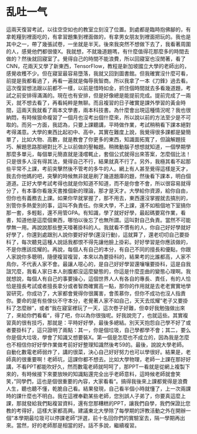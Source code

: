 # 乱吐一气

這兩天復習考試，以往空空如也的教室立刻沒了位置。到處都是臨時抱佛腳的，有拿乾糧到裡面吃的，有拿習題集到裡面做的，有拿男女朋友到裡面把玩的。我也是其中之一，帶了幾張試卷，一坐就是半天。後來我突然不想做下去了，我看著周圍的人，感覺他們都很傻X。我就想，不就幾道題嗎，有什麼值得花那麼多的時間去做的？然後就回寢室了。覺得自己的時間不能浪費，所以回寢室也沒閒著，看了CNN，花兩天又學了新東西，TensorFlow，教程是新加坡國立大學的老師出的，感覺收穫不少。但在寢室最容易墮落，我就又回到圖書館。但我確實沒什麼可看，前提是我都看過了，再看一遍就是侮辱我智商。所以我拿了一本《刀鋒》過去看。這次復習想法跟以前都不一樣，以前是惜時如金，抓住個時間就去多看幾道題，考試之前安排得滿滿的。現在也有安排，但是好像總是能提前完成。提前完成了一兩天，就不想去看了，再看純粹是無聊。而且複習的日子確實是課外學習的黃金時間，這兩天我就看了兩本文學書，兩本科技書。為什麼會出現這種情況呢？我也很納悶，有時候狠命複習了一個月也沒考出個什麼來，所以說以前的方法至少是不可取的。而另一方面，我認為，只要上課聽講，平時做作業，考試稍稍看下課本絕對考得滿意。大學的東西比起初中、高中，其實在難度上說，我覺得很多課都是變簡單了，比如大物、高數，就是教會了你更多的東西，知識面拓寬了，但論解題技巧、解題思路那絕對比不上以前做的壓軸題。稍微動腦子想想就知道，一個學期學那麼多單元，每個單元簡直就是淺嚐輒止，套個公式就得出來答案，怎麼個比法！只是很多人沒有得其法，覺得自己不行，結果就真不行了。另外，我極其看不起那些平常不上課，考前突擊然後不管考的多牛的人。網上有人甚至覺得這樣是天才，我去你他媽的吧，突擊的時候無非就是刷了幾道題庫的題，然後看下課本，明白個道道。正好大學考試考得也就是你知道不知道，而不是你會不會，所以很容易就得分了，有本事你看幾天書推個新的理論，那才是天才。大學給你資源，給你自由，但你也有義務去上課。如果你早就掌握了，那不用去，東西還沒掌握就去搞別的，別管你多熱愛別的事，這叫不負責任。你來大學，不上課，還不如租個地下室搞你那一套，多輕鬆，還不用管GPA。有知識，學了就好好學，最起碼要寫作業，看書，知道他是這麼個東西，哪怕以後忘了也無所謂。這叫對自己負責。當然不可能學無一用。再說說那些整天嚎著掛科的人。我就看不慣有的人，你自己好好學就好好學了，你還到處跟別人說你要好好學\(還沒行動\)，這就算了，還老叨叨自己要掛科了，每次聽見這種人說話我都恨不得先讓他臉上掛彩。好好學習是你應該做的，不是你應該炫耀的。再說，每個人有自己的本分，有自己不同的擅長和優點，你跟人家說你多聰明，隨便複習複習，本來以為要掛科的，結果考的比誰都高，人家不鳥你，不代表人家不會。最讓人噁心的，是自己好好學習還嚷嚷要掛科，這是自我詛咒麼，我看人家日本人剖腹都沒這麼變態的，你這是什麼歪曲的變態心理啊。我就想說，每個人有自己的事要操心，這個世界人人有各自的專長、責任，有的人恰恰是擅長考試或者擅長拿分或者智商確實高一點，那你的作用就是去老老實實地學習研究，你成功了，大家都會覺得你很厲害，會羨慕你，但你不成功也沒人指責你。要命的是有些傢伙不守本分，老覺著人家不如自己，天天去炫耀”老子又要掛科了怎麼辦”，或者“我在寢室裡玩了一天，這次卷子好難，但幸好我勉強做出來了，來給你們看看“，得了吧，你以為你很強呢。好我說完了，也就這些。其實複習真的很有技巧，那就是：平時好好學，最後多總結。別天天抱怨自己學不好了或者要掛科了，這只證明了兩點：其一，你是個垃圾，自己學都學不會；其二，要么你是個大垃圾，學會了知識又想要裝X。第一個是怎麼也不成立的，因為我是怎麼也不相信你好好學作業做考前好好整理知識然後考59的。最後，說說大學老師。自動化數電老師弱炸了，講的很菜，決心自己好好努力也可以學很好。結果是，老師真的很重要啊！老師坑，這課你都不想去。比如大學物理，老師一上課在那好好講，不看PPT都能吹好久，然而數電老師就呵呵了，那PPT一看就是從網上複製下來的，有時候接下來要放映的知識點還完全出乎老師意料，這時候老師就會笑笑，”同學們，這也是個很重要的內容，大家看看“。搞得我後來上課都覺得是浪費人生，聽也聽不懂，乾脆自己看。結果發現，自己看半個小時就懂了，上一次兩課時的課什麼也不明白。我在這裡奉勸某些老師，您別誤人子弟了，你要真這麼上課，那就發給我們點複習資料，還有您那糟糕的PPT，讓我們自學，我們保證比您教的考得好，這樣大家都高興。建議東北大學除了每學期的評教活動之外在開辦一個“本學期最垃圾可以停課老師”評選，前十名回你們的實驗室去，隔一學期再出來。當然，好的老師那是相當的好。話不多說，繼續複習。

